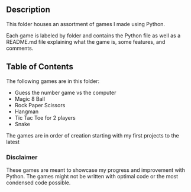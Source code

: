## Description
This folder houses an assortment of games I made using Python.

Each game is labeled by folder and contains the Python file as well as a README.md file explaining what the game is, some features, and comments.

## Table of Contents
The following games are in this folder:
- Guess the number game vs the computer
- Magic 8 Ball
- Rock Paper Scissors
- Hangman
- Tic Tac Toe for 2 players
- Snake

The games are in order of creation starting with my first projects to the latest

### Disclaimer
These games are meant to showcase my progress and improvement with Python. The games might not be written with optimal code or the most condensed code possible.
